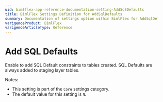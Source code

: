 ```yaml
---
uid: bimlflex-app-reference-documentation-setting-AddSqlDefaults
title: BimlFlex Settings Definition for AddSqlDefaults
summary: Documentation of settings option within BimlFlex for AddSqlDefaults
varigenceProduct: BimlFlex
varigenceArticleType: Reference
---
```


# Add SQL Defaults

Enable to add SQL Default constraints to tables created. SQL Defaults are always added to staging layer tables.

Notes:

* This setting is part of the `Core` settings category.
* The default value for this setting is `N`.
